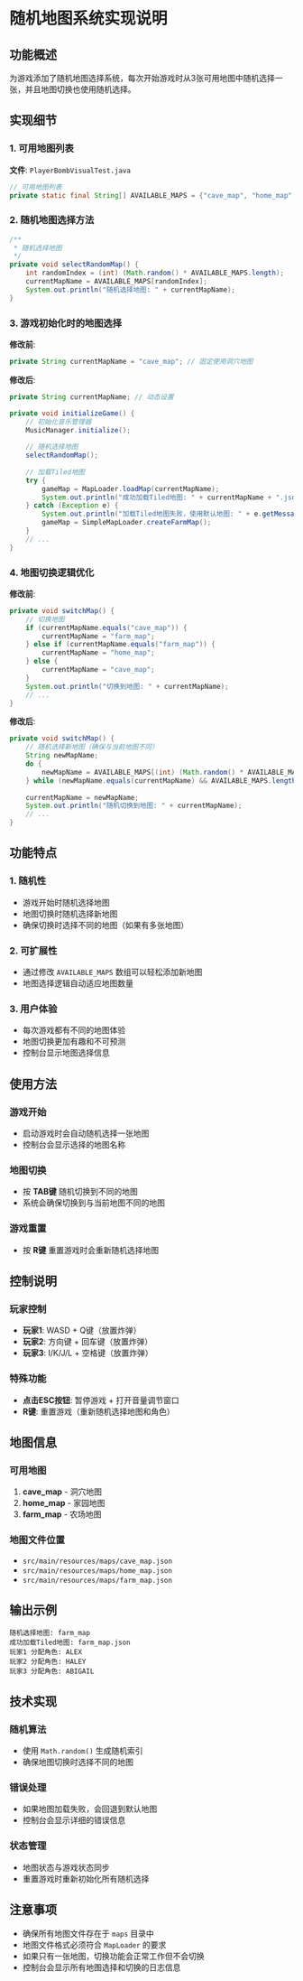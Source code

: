 # 随机地图系统实现说明

## 功能概述

为游戏添加了随机地图选择系统，每次开始游戏时从3张可用地图中随机选择一张，并且地图切换也使用随机选择。

## 实现细节

### 1. 可用地图列表

**文件**: `PlayerBombVisualTest.java`

```java
// 可用地图列表
private static final String[] AVAILABLE_MAPS = {"cave_map", "home_map", "farm_map"};
```

### 2. 随机地图选择方法

```java
/**
 * 随机选择地图
 */
private void selectRandomMap() {
    int randomIndex = (int) (Math.random() * AVAILABLE_MAPS.length);
    currentMapName = AVAILABLE_MAPS[randomIndex];
    System.out.println("随机选择地图: " + currentMapName);
}
```

### 3. 游戏初始化时的地图选择

**修改前**:
```java
private String currentMapName = "cave_map"; // 固定使用洞穴地图
```

**修改后**:
```java
private String currentMapName; // 动态设置

private void initializeGame() {
    // 初始化音乐管理器
    MusicManager.initialize();
    
    // 随机选择地图
    selectRandomMap();
    
    // 加载Tiled地图
    try {
        gameMap = MapLoader.loadMap(currentMapName);
        System.out.println("成功加载Tiled地图: " + currentMapName + ".json");
    } catch (Exception e) {
        System.out.println("加载Tiled地图失败，使用默认地图: " + e.getMessage());
        gameMap = SimpleMapLoader.createFarmMap();
    }
    // ...
}
```

### 4. 地图切换逻辑优化

**修改前**:
```java
private void switchMap() {
    // 切换地图
    if (currentMapName.equals("cave_map")) {
        currentMapName = "farm_map";
    } else if (currentMapName.equals("farm_map")) {
        currentMapName = "home_map";
    } else {
        currentMapName = "cave_map";
    }
    System.out.println("切换到地图: " + currentMapName);
    // ...
}
```

**修改后**:
```java
private void switchMap() {
    // 随机选择新地图（确保与当前地图不同）
    String newMapName;
    do {
        newMapName = AVAILABLE_MAPS[(int) (Math.random() * AVAILABLE_MAPS.length)];
    } while (newMapName.equals(currentMapName) && AVAILABLE_MAPS.length > 1);
    
    currentMapName = newMapName;
    System.out.println("随机切换到地图: " + currentMapName);
    // ...
}
```

## 功能特点

### 1. 随机性
- 游戏开始时随机选择地图
- 地图切换时随机选择新地图
- 确保切换时选择不同的地图（如果有多张地图）

### 2. 可扩展性
- 通过修改 `AVAILABLE_MAPS` 数组可以轻松添加新地图
- 地图选择逻辑自动适应地图数量

### 3. 用户体验
- 每次游戏都有不同的地图体验
- 地图切换更加有趣和不可预测
- 控制台显示地图选择信息

## 使用方法

### 游戏开始
- 启动游戏时会自动随机选择一张地图
- 控制台会显示选择的地图名称

### 地图切换
- 按 **TAB键** 随机切换到不同的地图
- 系统会确保切换到与当前地图不同的地图

### 游戏重置
- 按 **R键** 重置游戏时会重新随机选择地图

## 控制说明

### 玩家控制
- **玩家1**: WASD + Q键（放置炸弹）
- **玩家2**: 方向键 + 回车键（放置炸弹）
- **玩家3**: I/K/J/L + 空格键（放置炸弹）

### 特殊功能
- **点击ESC按钮**: 暂停游戏 + 打开音量调节窗口
- **R键**: 重置游戏（重新随机选择地图和角色）

## 地图信息

### 可用地图
1. **cave_map** - 洞穴地图
2. **home_map** - 家园地图  
3. **farm_map** - 农场地图

### 地图文件位置
- `src/main/resources/maps/cave_map.json`
- `src/main/resources/maps/home_map.json`
- `src/main/resources/maps/farm_map.json`

## 输出示例

```
随机选择地图: farm_map
成功加载Tiled地图: farm_map.json
玩家1 分配角色: ALEX
玩家2 分配角色: HALEY
玩家3 分配角色: ABIGAIL
```

## 技术实现

### 随机算法
- 使用 `Math.random()` 生成随机索引
- 确保地图切换时选择不同的地图

### 错误处理
- 如果地图加载失败，会回退到默认地图
- 控制台会显示详细的错误信息

### 状态管理
- 地图状态与游戏状态同步
- 重置游戏时重新初始化所有随机选择

## 注意事项

- 确保所有地图文件存在于 `maps` 目录中
- 地图文件格式必须符合 `MapLoader` 的要求
- 如果只有一张地图，切换功能会正常工作但不会切换
- 控制台会显示所有地图选择和切换的日志信息
